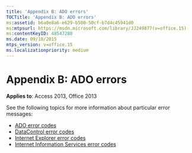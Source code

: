 ```yaml
---
title: 'Appendix B: ADO errors'
TOCTitle: 'Appendix B: ADO errors'
ms:assetid: b6a0e8a6-e629-b500-50cf-b7d4c45941d0
ms:mtpsurl: https://msdn.microsoft.com/library/JJ249877(v=office.15)
ms:contentKeyID: 48547280
ms.date: 09/18/2015
mtps_version: v=office.15
ms.localizationpriority: medium
---
```


# Appendix B: ADO errors

**Applies to**: Access 2013, Office 2013

See the following topics for more information about particular error messages:

- [ADO error codes](ado-error-codes.md)
- [DataControl error codes](datacontrol-error-codes.md)
- [Internet Explorer error codes](internet-explorer-error-codes.md)
- [Internet Information Services error codes](internet-information-services-error-codes.md)


